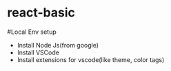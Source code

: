 # react-basic
#Local Env setup
 - Install Node Js(from google)
 - Install VSCode
 - Install extensions for vscode(like theme, color tags)

